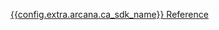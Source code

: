 <span><a href="{{config.extra.arcana.ca_sdk_ref_url}}" target="_blank">{{config.extra.arcana.ca_sdk_name}} Reference</a></span>